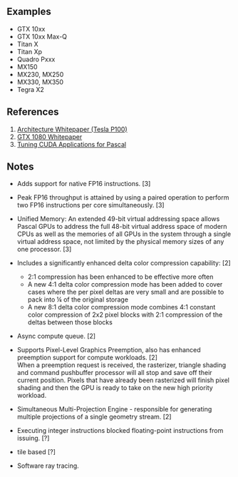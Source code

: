 
## Examples

* GTX 10xx
* GTX 10xx Max-Q
* Titan X
* Titan Xp
* Quadro Pxxx
* MX150
* MX230, MX250
* MX330, MX350
* Tegra X2


## References

1. [Architecture Whitepaper (Tesla P100)](https://images.nvidia.com/content/pdf/tesla/whitepaper/pascal-architecture-whitepaper.pdf)
2. [GTX 1080 Whitepaper](https://www.es.ele.tue.nl/~heco/courses/ECA/GPU-papers/GeForce_GTX_1080_Whitepaper_FINAL.pdf)
3. [Tuning CUDA Applications for Pascal](https://docs.nvidia.com/cuda/pascal-tuning-guide/index.html)

## Notes

* Adds support for native FP16 instructions. [3]
* Peak FP16 throughput is attained by using a paired operation to perform two FP16 instructions per core simultaneously. [3]
* Unified Memory: An extended 49-bit virtual addressing space allows Pascal GPUs to address the full 48-bit virtual address space of modern CPUs as well as the memories of all GPUs in the system through a single virtual address space, not limited by the physical memory sizes of any one processor. [3]
* Includes a significantly enhanced delta color compression capability: [2]
	- 2:1 compression has been enhanced to be effective more often
	- A new 4:1 delta color compression mode has been added to cover cases where the per pixel deltas are very small and are possible to pack into ¼ of the original storage
	- A new 8:1 delta color compression mode combines 4:1 constant color compression of 2x2 pixel blocks with 2:1 compression of the deltas between those blocks
* Async compute queue. [2]
* Supports Pixel-Level Graphics Preemption, also has enhanced preemption support for compute workloads. [2]<br/>
When a preemption request is received, the rasterizer, triangle shading and command pushbuffer processor will all stop and save off their current position. Pixels that have already been rasterized will finish pixel shading and then the GPU is ready to take on the new high priority workload.
* Simultaneous Multi-Projection Engine - responsible for generating multiple projections of a single geometry stream. [2]

* Executing integer instructions blocked floating-point instructions from issuing. [?]
* tile based [?]

* Software ray tracing.

